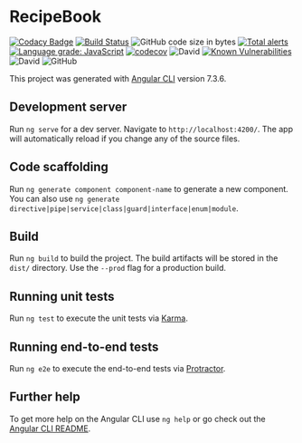 # RecipeBook

[![Codacy Badge](https://api.codacy.com/project/badge/Grade/aef3bcdfce5d439798cd6902b9dfac3a)](https://app.codacy.com/app/yashhanda7/RecipeBook?utm_source=github.com&utm_medium=referral&utm_content=Yash-Handa/RecipeBook&utm_campaign=Badge_Grade_Dashboard)
[![Build Status](https://travis-ci.com/Yash-Handa/RecipeBook.svg?branch=master)](https://travis-ci.com/Yash-Handa/RecipeBook)
![GitHub code size in bytes](https://img.shields.io/github/languages/code-size/Yash-Handa/RecipeBook.svg?style=flat)
[![Total alerts](https://img.shields.io/lgtm/alerts/g/Yash-Handa/RecipeBook.svg?logo=lgtm&logoWidth=18)](https://lgtm.com/projects/g/Yash-Handa/RecipeBook/alerts/)
[![Language grade: JavaScript](https://img.shields.io/lgtm/grade/javascript/g/Yash-Handa/RecipeBook.svg?logo=lgtm&logoWidth=18)](https://lgtm.com/projects/g/Yash-Handa/RecipeBook/context:javascript)
[![codecov](https://codecov.io/gh/Yash-Handa/RecipeBook/branch/master/graph/badge.svg)](https://codecov.io/gh/Yash-Handa/RecipeBook)
![David](https://img.shields.io/david/Yash-Handa/RecipeBook.svg)
[![Known Vulnerabilities](https://snyk.io/test/github/Yash-Handa/RecipeBook/badge.svg)](https://snyk.io/test/github/Yash-Handa/RecipeBook)
![David](https://img.shields.io/david/dev/Yash-Handa/RecipeBook.svg)
![GitHub](https://img.shields.io/github/license/Yash-Handa/RecipeBook.svg)

This project was generated with [Angular CLI](https://github.com/angular/angular-cli) version 7.3.6.

## Development server

Run `ng serve` for a dev server. Navigate to `http://localhost:4200/`. The app will automatically reload if you change any of the source files.

## Code scaffolding

Run `ng generate component component-name` to generate a new component. You can also use `ng generate directive|pipe|service|class|guard|interface|enum|module`.

## Build

Run `ng build` to build the project. The build artifacts will be stored in the `dist/` directory. Use the `--prod` flag for a production build.

## Running unit tests

Run `ng test` to execute the unit tests via [Karma](https://karma-runner.github.io).

## Running end-to-end tests

Run `ng e2e` to execute the end-to-end tests via [Protractor](http://www.protractortest.org/).

## Further help

To get more help on the Angular CLI use `ng help` or go check out the [Angular CLI README](https://github.com/angular/angular-cli/blob/master/README.md).
